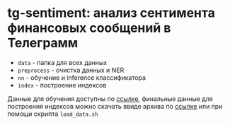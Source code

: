 # tg-sentiment: анализ сентимента финансовых сообщений в Телеграмм

- `data` - папка для всех данных
- `preprocess`  - очистка данных и NER
- `nn` - обучение и inference классификатора
- `index` - построение индексов

Данные для обучения доступны по [ссылке](https://www.kaggle.com/datasets/mikezz11/telegram-financial-sentiment-ru), финальные данные для построения индексов можно скачать ввиде архива по [ссылке](https://drive.google.com/file/d/1RBVVPb9CEljgQBDiNkxEoKLL43iNjn-O/view?usp=sharing) или при помощи скрипта `load_data.sh`

